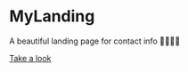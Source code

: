 # MyLanding
A  beautiful landing page for contact info 👨🏽‍💻🚀

[Take a look](https://matheus-gs.github.io/MyLanding)
